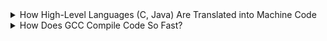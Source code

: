 <details>
  <summary>How High-Level Languages (C, Java) Are Translated into Machine Code</summary>
  <h1>How High-Level Languages (C, Java) Are Translated into Machine Code</h1>
  <p>High-level programming languages like <strong>C and Java</strong> are not directly understood by a computer’s CPU. Instead, they need to be translated into <strong>machine code</strong> (binary instructions) that the processor can execute. This translation process happens in multiple steps, involving <strong>compilers, assemblers, and linkers</strong>.</p>

  <h2>1. Compilation Process (C Language)</h2>
  <h3>Step 1: Preprocessing</h3>
  <p>The <strong>preprocessor</strong> handles directives (like <code>#include</code> and <code>#define</code>) and expands macros.</p>
  <pre><code>#include <stdio.h>
#define PI 3.14

int main() {
    printf("Value of PI: %f\n", PI);
    return 0;
}</code></pre>

  <h3>Step 2: Compilation</h3>
  <p>The compiler (e.g., <code>gcc</code> or <code>clang</code>) converts preprocessed C code into assembly language.</p>
  <pre><code>mov eax, 3
add eax, 5</code></pre>

  <h3>Step 3: Assembly</h3>
  <p>The assembler converts the assembly code into <strong>machine code (binary)</strong>.</p>
  <pre><code>10110000 00000011 00000000 00000101</code></pre>

  <h3>Step 4: Linking</h3>
  <p>The <strong>linker</strong> combines object files and necessary libraries, generating the final executable.</p>
  <pre><code>gcc program.o -o program</code></pre>

</details>

<details>
  <summary>How Does GCC Compile Code So Fast?</summary>
  <h1>How Does GCC Compile Code So Fast?</h1>
  <p>The <strong>GNU Compiler Collection (GCC)</strong> is designed for efficiency, using <strong>optimizations, multi-stage processing, and parallel execution</strong> to compile code quickly.</p>

  <h2>GCC Compilation Process Flowchart</h2>
  <ol>
    <li>Source Code (<code>.c/.cpp</code>)</li>
    <li>Preprocessing (<code>cpp</code>) – Expands macros, includes header files</li>
    <li>Compilation (<code>cc1</code>) – Converts source code to assembly (<code>.s</code> file)</li>
    <li>Assembly (<code>as</code>) – Translates assembly to machine code (<code>.o</code> file)</li>
    <li>Linking (<code>ld</code>) – Combines object files, resolves dependencies</li>
    <li>Executable File (<code>.out/.exe</code>) – Final runnable program</li>
  </ol>

  <h2>1. Stages of GCC Compilation</h2>
  <table border="1">
    <tr><th>Stage</th><th>Tool</th><th>Description</th></tr>
    <tr><td>Preprocessing</td><td><code>cpp</code></td><td>Expands macros and <code>#include</code> files.</td></tr>
    <tr><td>Compilation</td><td><code>cc1</code></td><td>Translates C into assembly code.</td></tr>
    <tr><td>Assembly</td><td><code>as</code></td><td>Converts assembly into machine code.</td></tr>
    <tr><td>Linking</td><td><code>ld</code></td><td>Combines object files into an executable.</td></tr>
  </table>

  <h2>2. Why Is GCC So Fast?</h2>
  <ul>
    <li><strong>Optimized Code Paths</strong> – Built-in compiler optimizations like <code>-O2</code> or <code>-O3</code>.</li>
    <li><strong>Parallel Compilation</strong> – Uses multiple CPU cores with <code>make -j</code>.</li>
    <li><strong>Precompiled Headers</strong> – Caches headers to avoid redundant work.</li>
    <li><strong>Incremental Compilation</strong> – Skips recompilation of unchanged files.</li>
    <li><strong>Efficient Optimization Algorithms</strong> – Dead code elimination, loop unrolling, and constant propagation.</li>
  </ul>
</details>
